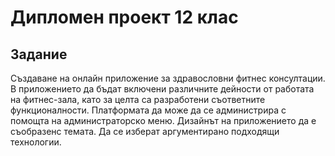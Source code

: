 # Дипломен проект 12 клас

## Задание

Създаване на онлайн приложение за здравословни фитнес консултации. В приложението да бъдат включени различните дейности от работата на фитнес-зала, като за целта са разработени съответните функционалности. Платформата да може да се администрира с помощта на администраторско меню. Дизайнът на приложението да е съобразенс темата. Да се изберат аргументирано подходящи технологии.
